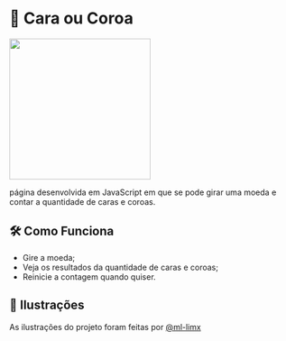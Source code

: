 # 🏅 Cara ou Coroa
<img src='https://github.com/paulo-henrique-almeida/girar_moeda/assets/158237204/095e5b81-df2d-4a25-af02-254851adc3f3' height=250>

 página desenvolvida em JavaScript em que se pode girar uma moeda e contar a quantidade de caras e coroas.

## 🛠 Como Funciona
- Gire a moeda;
- Veja os resultados da quantidade de caras e coroas;
- Reinicie a contagem quando quiser.

## 🎨 Ilustrações
As ilustrações do projeto foram feitas por [@ml-limx](https://github.com/ml-limx)
